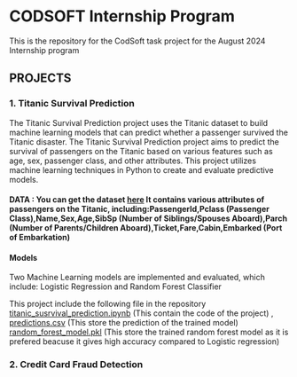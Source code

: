 # CODSOFT Internship Program
This is the repository for the CodSoft task project for the August 2024 Internship program

##  PROJECTS

### 1. Titanic Survival Prediction
The Titanic Survival Prediction project uses the Titanic dataset to build machine learning models that can predict whether a passenger survived the Titanic disaster.
The Titanic Survival Prediction project aims to predict the survival of passengers on the Titanic based on various features such as age, sex, passenger class, and other attributes. This project utilizes machine learning techniques in Python to create and evaluate predictive models.

#### DATA : You can get the dataset [here](https://www.kaggle.com/datasets/yasserh/titanic-dataset) It contains various attributes of passengers on the Titanic, including:PassengerId,Pclass (Passenger Class),Name,Sex,Age,SibSp (Number of Siblings/Spouses Aboard),Parch (Number of Parents/Children Aboard),Ticket,Fare,Cabin,Embarked (Port of Embarkation)

#### Models
Two Machine Learning models are implemented and evaluated, which include:   Logistic Regression and Random Forest Classifier

This project include the following file in the repository
[titanic_susrvival_prediction.ipynb](https://github.com/Ayodeji90/CODSOFT/blob/main/titanic_survival_prediction.ipynb) (This contain the code of the project) , 
[predictions.csv](https://github.com/Ayodeji90/CODSOFT/blob/main/predictions.csv) (This store the prediction of the trained model)
[random_forest_model.pkl](https://github.com/Ayodeji90/CODSOFT/blob/main/random_forest_model.pkl) (This store the trained random forest model as it is prefered beacuse it gives high accuracy compared to Logistic regression)


### 2. Credit Card Fraud Detection
